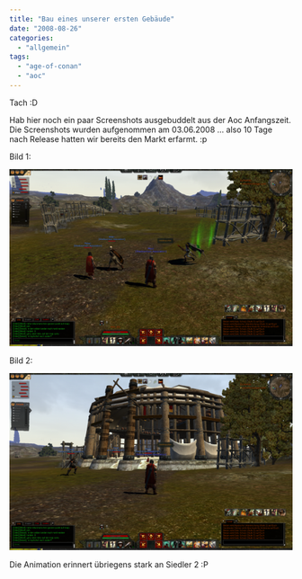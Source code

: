 ```yaml
---
title: "Bau eines unserer ersten Gebäude"
date: "2008-08-26"
categories: 
  - "allgemein"
tags: 
  - "age-of-conan"
  - "aoc"
---
```


Tach :D

Hab hier noch ein paar Screenshots ausgebuddelt aus der Aoc Anfangszeit. Die Screenshots wurden aufgenommen am 03.06.2008 ... also 10 Tage nach Release hatten wir bereits den Markt erfarmt. :p

Bild 1:

[![mkoll_picture001_1.png](images/mkoll_picture001_1.png "mkoll_picture001_1.png")](http://blog.grrbrr.de/wp-content/uploads/2008/08/mkoll_picture001.png)

Bild 2:

[![mkoll_picture002_1.png](images/mkoll_picture002_1.png "mkoll_picture002_1.png")](http://blog.grrbrr.de/wp-content/uploads/2008/08/mkoll_picture002.png)

Die Animation erinnert übriegens stark an Siedler 2 :P
